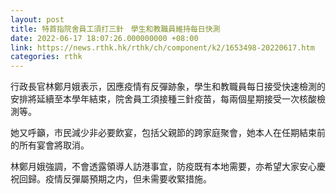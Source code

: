 ```yaml
---
layout: post
title: 特首指院舍員工須打三針　學生和教職員維持每日快測
date: 2022-06-17 18:07:26.000000000 +08:00
link: https://news.rthk.hk/rthk/ch/component/k2/1653498-20220617.htm
categories: rthk
---
```


行政長官林鄭月娥表示，因應疫情有反彈跡象，學生和教職員每日接受快速檢測的安排將延續至本學年結束，院舍員工須接種三針疫苗，每兩個星期接受一次核酸檢測等。

她又呼籲，市民減少非必要飲宴，包括父親節的跨家庭聚會，她本人在任期結束前的所有宴會將取消。

林鄭月娥強調，不會透露領導人訪港事宜，防疫既有本地需要，亦希望大家安心慶祝回歸。疫情反彈屬預期之内，但未需要收緊措施。
